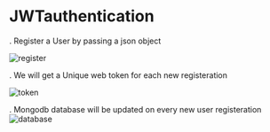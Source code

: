 # JWTauthentication

 . Register a User by passing a json object 
 
![register](https://user-images.githubusercontent.com/65435462/94926687-c6d48780-04de-11eb-9713-c9e31c4e3d8f.PNG)

. We will get a Unique web token for each new registeration

![token](https://user-images.githubusercontent.com/65435462/94927140-7f023000-04df-11eb-9138-5fbd2e78187d.PNG)


. Mongodb database will be updated on every new user registeration
![database](https://user-images.githubusercontent.com/65435462/94927630-2d0dda00-04e0-11eb-89e3-fc5b6d446df7.PNG)
